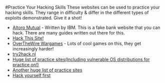 #Practice Your Hacking Skills
These websites can be used to practice your hacking skills. They range in difficulty & differ in the different types of exploits demonstrated. Give it a shot!

* [Altoro Mutual](http://demo.testfire.net/bank/login.aspx) - Written by IBM. This is a fake bank website that you can hack. There are many guides written out there for this.
* [Hack This Site!](https://www.hackthissite.org/)
* [OverTheWire Wargames](http://overthewire.org/wargames/) - Lots of cool games on this, they get increasingly harder!
* [try2hack.nl](http://www.try2hack.nl/)
* [Huge list of practice sites(Including vulnerable OS distributions for practice on!)](http://www.felipemartins.info/2015/03/pentesting-vulnerable-study-frameworks-complete-list/)
* [Another huge list of practice sites](https://securitythoughts.wordpress.com/2010/03/22/vulnerable-web-applications-for-learning/)
* [Hack yourself first](http://hackyourselffirst.troyhunt.com/)
